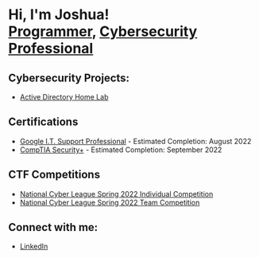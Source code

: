 <h1>Hi, I'm Joshua! <br/><a href="https://github.com/3dSpyder">Programmer</a>, <a href="www.linkedin.com/in/joshuajcompton">Cybersecurity Professional</a>

<h2>Cybersecurity Projects:</h2>

- [Active Directory Home Lab](https://github.com/3dSpyder/ActiveDirectoryHomeLab)

<h2>Certifications</h2>
 
- [Google I.T. Support Professional](https://www.example.com) - Estimated Completion: August 2022
- [CompTIA Security+](https://www.example.com) - Estimated Completion: September 2022
 
<h2>CTF Competitions</h2>

- [National Cyber League Spring 2022 Individual Competition](https://cyberskyline.com/report/RJXC243B2WYT)
- [National Cyber League Spring 2022 Team Competition](https://cyberskyline.com/report/0BGGQPJM7BNP)

<h2>Connect with me:</h2>

- [LinkedIn](www.linkedin.com/in/joshuajcompton)

<!--
- 🔭 I’m currently working on ...
- 🌱 I’m currently learning ...
- 👯 I’m looking to collaborate on ...
- 🤔 I’m looking for help with ...
- 💬 Ask me about ...
- 📫 How to reach me: ...
- 😄 Pronouns: ...
- ⚡ Fun fact: ...
-->
